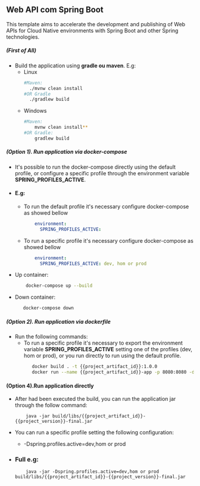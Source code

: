 
## Web API com Spring Boot

This template aims to accelerate the development and publishing of Web APIs for Cloud Native environments with Spring Boot and other Spring technologies.


#####  (First of All)
- Build the application using **gradle ou maven**. E.g:
    - Linux
        ```bash
        #Maven:
          ./mvnw clean install
        #OR Gradle
          ./gradlew build
        ```
    - Windows
        ```bash
        #Maven: 
            mvnw clean install**
        #OR Gradle: 
            gradlew build
        ``` 

##### (Option 1). Run application via docker-compose
-   It's possible to run the docker-compose directly using the default profile, or configure a specific profile through the environment variable **SPRING_PROFILES_ACTIVE**.
- #### E.g:
    - To run the default profile it's necessary configure docker-compose as showed bellow
        ```yaml
            environment:
              SPRING_PROFILES_ACTIVE:
        ```
    - To run a specific profile it's necessary configure docker-compose as showed bellow
       ```yaml
           environment:
             SPRING_PROFILES_ACTIVE: dev, hom or prod
       ```
- Up container:
    ```bash
        docker-compose up --build
    ``` 
- Down container:
    ```bash
       docker-compose down
    ```

##### (Option 2). Run application via dockerfile
- Run the following commands:
    - To run a specific profile it's necessary to export the environment variable **SPRING_PROFILES_ACTIVE** setting one of the profiles (dev, hom or prod),
      or you run directly to run using the default profile.
         ```bash
            docker build . -t {{project_artifact_id}}:1.0.0
            docker run --name {{project_artifact_id}}-app -p 8080:8080 -d {{project_artifact_id}}:1.0.0
        ```


#### (Option 4).Run application directly
-  After had been executed the build, you can run the application jar through the follow command:
    ```
        java -jar build/libs/{{project_artifact_id}}-{{project_version}}-final.jar 
    ```
- You can run a specific profile setting the following configuration:
    - -Dspring.profiles.active=dev,hom or prod

- ### Full e.g:
    ```
        java -jar -Dspring.profiles.active=dev,hom or prod build/libs/{{project_artifact_id}}-{{project_version}}-final.jar 
    ```
